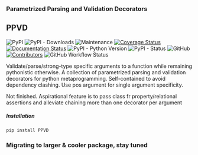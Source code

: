### Parametrized Parsing and Validation Decorators 
## PPVD       
<!-- Line 1 Badges... PyPi, Downloads, Maintained, Coverage, Documentation -->
<!-- Line 2 Badges... Python Versions, PyPi Status, License, Contributors-->
![PyPI](https://img.shields.io/pypi/v/PPVD)
![PyPI - Downloads](https://img.shields.io/pypi/dm/PPVD)
![Maintenance](https://img.shields.io/maintenance/yes/2023)
[![Coverage Status](https://coveralls.io/repos/github/darikoneil/PPVD/badge.svg?branch=main)](https://coveralls.io/github/darikoneil/PPVD?branch=main)
[![Documentation Status](https://readthedocs.org/projects/ppvd/badge/?version=latest)](https://ppvd.readthedocs.io/en/latest/?badge=latest)
![PyPI - Python Version](https://img.shields.io/pypi/pyversions/PPVD?)
![PyPI - Status](https://img.shields.io/pypi/status/PPVD)
![GitHub](https://img.shields.io/github/license/darikoneil/PPVD)
[![Contributors](https://img.shields.io/github/contributors-anon/darikoneil/PPVD)](https://github.com/darikoneil/PPVD/graphs/contributors)
![GitHub Workflow Status](https://img.shields.io/github/actions/workflow/status/darikoneil/PPVD/ppvd_lint_test_action.yml)
    
    
Validate/parse/strong-type specific arguments to a function while remaining pythonistic otherwise. A collection of parametrized parsing and validation decorators for python metaprogramming. Self-contained to avoid dependency clashing. Use pos argument for single argument specificity.


Not finished. Aspirational feature is to pass class fr property/relational assertions and alleviate chaining more than one decorator per argument

##### Installation      
`pip install PPVD`

### Migrating to larger & cooler package, stay tuned
